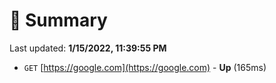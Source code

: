 # 📖 Summary
Last updated: **1/15/2022, 11:39:55 PM**

- `GET` [https://google.com](https://google.com) - **Up** (165ms)
